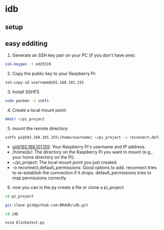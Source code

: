 # idb

## setup

## easy edditing

1. Generate an SSH key pair on your PC (if you don't have one):

  ```bash
  ssh-keygen -t ed25519
  ```

2. Copy the public key to your Raspberry Pi:

  ```bash
  ssh-copy-id username@192.168.101.155
  ```

3. Install SSHFS

  ```bash
  sudo pacman -S sshfs
  ```

4. Create a local mount point:

  ```bash
  mkdir ~/pi_project
  ```

5. mount the remote directory:

  ```bash
  sshfs pi@192.168.101.155:/home/username/ ~/pi_project -o reconnect,default_permissions
  ```

- pi@192.168.101.155: Your Raspberry Pi's username and IP address.
- /home/pi/: The directory on the Raspberry Pi you want to mount (e.g., your home directory on the Pi).
- ~/pi_project: The local mount point you just created.
- -o reconnect,default_permissions: Good options to add. reconnect tries to re-establish the connection if it drops. default_permissions tries to map permissions correctly.

6. now you can in the py create a file or clone a pi_project

```bash
cd pi_project

git clone git@github.com:BR4GR/idb.git

cd idb

nvim blinkatest.py
```
